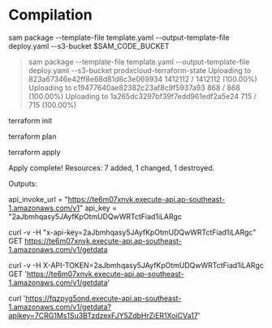 # Compilation

sam package --template-file template.yaml --output-template-file deploy.yaml --s3-bucket $SAM_CODE_BUCKET


>sam package --template-file template.yaml --output-template-file deploy.yaml --s3-bucket prodxcloud-terraform-state
        Uploading to 823a67346e42ff8e68d81d8c3e069934  1412112 / 1412112  (100.00%)
        Uploading to c19477640ae82382c23af8c9f5937a93  868 / 868  (100.00%)
        Uploading to 1a265dc3297bf39f7edd961edf2a5e24  715 / 715  (100.00%)

terraform init

terraform plan

terraform apply

Apply complete! Resources: 7 added, 1 changed, 1 destroyed.

Outputs:

api_invoke_url = "https://te6m07xnvk.execute-api.ap-southeast-1.amazonaws.com/v1"
api_key = "2aJbmhqasy5JAyfKpOtmUDQwWRTctFiad1iLARgc

curl -v -H "x-api-key=2aJbmhqasy5JAyfKpOtmUDQwWRTctFiad1iLARgc"  GET  https://te6m07xnvk.execute-api.ap-southeast-1.amazonaws.com/v1/getdata

curl -v -H X-API-TOKEN=2aJbmhqasy5JAyfKpOtmUDQwWRTctFiad1iLARgc GET 'https://te6m07xnvk.execute-api.ap-southeast-1.amazonaws.com/v1/getdata'

curl 'https://fqzpyg5ond.execute-api.ap-southeast-1.amazonaws.com/v1/getdata?apikey=7CRG1Ms1Su3BTzdzexFJY5ZdbHrZiER1XoiCVa17'
